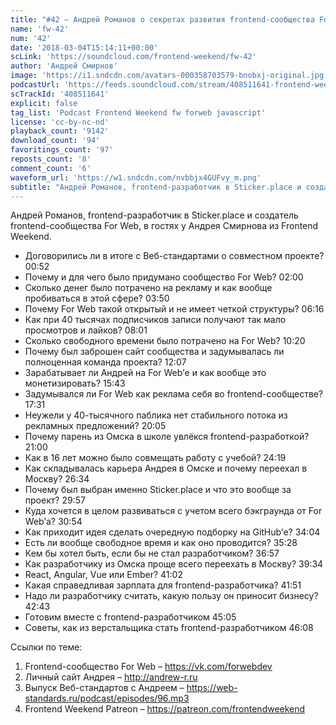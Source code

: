```yaml
---
title: "#42 – Андрей Романов о секретах развития frontend-сообщества For Web и карьере в 20 лет"
name: 'fw-42'
num: '42'
date: '2018-03-04T15:14:11+00:00'
scLink: 'https://soundcloud.com/frontend-weekend/fw-42'
author: 'Андрей Смирнов'
image: 'https://i1.sndcdn.com/avatars-000358703579-bnobxj-original.jpg'
podcastUrl: 'https://feeds.soundcloud.com/stream/408511641-frontend-weekend-fw-42.m4a'
scTrackId: '408511641'
explicit: false
tag_list: 'Podcast Frontend Weekend fw forweb javascript'
license: 'cc-by-nc-nd'
playback_count: '9142'
download_count: '94'
favoritings_count: '97'
reposts_count: '8'
comment_count: '6'
waveform_url: 'https://w1.sndcdn.com/nvbbjx4GUFvy_m.png'
subtitle: "Андрей Романов, frontend-разработчик в Sticker.place и создатель frontend-сообщества For Web, в гостях у Андрея Смирнова из Frontend Weekend.  "
---
```

Андрей Романов, frontend-разработчик в Sticker.place и создатель frontend-сообщества For Web, в гостях у Андрея Смирнова из Frontend Weekend.  

- Договорились ли в итоге с Веб-стандартами о совместном проекте? <timecode sec="52">00:52</timecode>
- Почему и для чего было придумано сообщество For Web? <timecode sec="120">02:00</timecode>
- Сколько денег было потрачено на рекламу и как вообще пробиваться в этой сфере? <timecode sec="230">03:50</timecode>
- Почему For Web такой открытый и не имеет четкой структуры? <timecode sec="376">06:16</timecode>
- Как при 40 тысячах подписчиков записи получают так мало просмотров и лайков? <timecode sec="481">08:01</timecode>
- Сколько свободного времени было потрачено на For Web? <timecode sec="620">10:20</timecode>
- Почему был заброшен сайт сообщества и задумывалась ли полноценная команда проекта? <timecode sec="727">12:07</timecode>
- Зарабатывает ли Андрей на For Web’е и как вообще это монетизировать? <timecode sec="943">15:43</timecode>
- Задумывался ли For Web как реклама себя во frontend-сообществе? <timecode sec="1051">17:31</timecode>
- Неужели у 40-тысячного паблика нет стабильного потока из рекламных предложений? <timecode sec="1205">20:05</timecode>
- Почему парень из Омска в школе увлёкся frontend-разработкой? <timecode sec="1260">21:00</timecode>
- Как в 16 лет можно было совмещать работу с учебой? <timecode sec="1459">24:19</timecode>
- Как складывалась карьера Андрея в Омске и почему переехал в Москву? <timecode sec="1594">26:34</timecode>
- Почему был выбран именно Sticker.place и что это вообще за проект? <timecode sec="1797">29:57</timecode>
- Куда хочется в целом развиваться с учетом всего бэкграунда от For Web’а? <timecode sec="1854">30:54</timecode>
- Как приходит идея сделать очередную подборку на GitHub’е? <timecode sec="2044">34:04</timecode>
- Есть ли вообще свободное время и как оно проводится? <timecode sec="2128">35:28</timecode>
- Кем бы хотел быть, если бы не стал разработчиком? <timecode sec="2217">36:57</timecode>
- Как разработчику из Омска проще всего переехать в Москву? <timecode sec="2374">39:34</timecode>
- React, Angular, Vue или Ember? <timecode sec="2462">41:02</timecode>
- Какая справедливая зарплата для frontend-разработчика? <timecode sec="2511">41:51</timecode>
- Надо ли разработчику считать, какую пользу он приносит бизнесу? <timecode sec="2563">42:43</timecode>
- Готовим вместе с frontend-разработчиком <timecode sec="2705">45:05</timecode>
- Советы, как из верстальщика стать frontend-разработчиком <timecode sec="2768">46:08</timecode>

Ссылки по теме:
1) Frontend-сообщество For Web – https://vk.com/forwebdev
2) Личный сайт Андрея – http://andrew-r.ru
3) Выпуск Веб-стандартов с Андреем – https://web-standards.ru/podcast/episodes/96.mp3
4) Frontend Weekend Patreon – https://patreon.com/frontendweekend